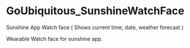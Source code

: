 # GoUbiquitous_SunshineWatchFace
Sunshine App Watch face ( Shows current time, date, weather forecast )

Wearable Watch face for sunshine app.
